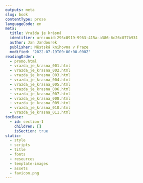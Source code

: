 ```yaml
---
outputs: meta
slug: book
contentType: prose
languageCode: en
meta:
  title: Vražda je krásná
  identifier: urn:uuid:296c0919-9963-415a-a386-6c26c077b931
  author: Jan Jandourek
  publisher: Městská knihovna v Praze
  modified: '2022-07-19T00:00:00.000Z'
readingOrder:
  - promo.html
  - vrazda_je_krasna_001.html
  - vrazda_je_krasna_002.html
  - vrazda_je_krasna_003.html
  - vrazda_je_krasna_004.html
  - vrazda_je_krasna_005.html
  - vrazda_je_krasna_006.html
  - vrazda_je_krasna_007.html
  - vrazda_je_krasna_008.html
  - vrazda_je_krasna_009.html
  - vrazda_je_krasna_010.html
  - vrazda_je_krasna_011.html
tocBase:
  - id: section-1
    children: []
    isSection: true
static:
  - style
  - scripts
  - title
  - fonts
  - resources
  - template-images
  - assets
  - favicon.png
---
```

